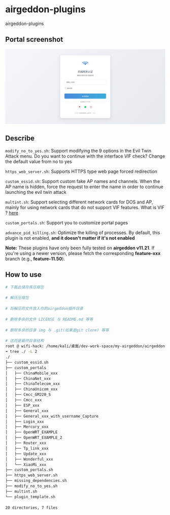 # airgeddon-plugins
airgeddon-plugins

## Portal screenshot

![image-20250329235409118](img/image-20250329235409118.png) 



## Describe
`modify_no_to_yes.sh`: Support modifying the 9 options in the Evil Twin Attack menu. Do you want to continue with the interface VIF check? Change the default value from no to yes

`https_web_server.sh`: Supports HTTPS type web page forced redirection

`custom_essid.sh`: Support custom fake AP names and channels. When the AP name is hidden, force the request to enter the name in order to continue launching the evil twin attack

`multint.sh`: Support selecting different network cards for DOS and AP, mainly for using network cards that do not support VIF features. What is VIF ?  [here](https://github.com/v1s1t0r1sh3r3/airgeddon/wiki/FAQ%20&%20Troubleshooting#what-is-vif)

`custom_portals.sh`: Support you to customize portal pages

`advance_pid_killing.sh`: Optimize the killing of processes. By default, this plugin is not enabled, **and it doesn't matter if it's not enabled**

**Note:** These plugins have only been fully tested on **airgeddon v11.21**. If you're using a newer version, please fetch the corresponding **feature-xxx** branch (e.g., **feature-11.50**).



## How to use

```bash
# 下载此储存库压缩包

# 解压压缩包

# 将解压的文件放入你的airgeddon插件目录

# 删除多余的文件 LICENSE 与 README.md 等等

# 删除多余的目录 img 与 .git(如果是git clone) 等等

# 这将是最终目录结构
root @ wifi-hack: /home/kali/桌面/dev-work-space/my-airgeddon/airgeddon-11.21/plugins-------------------------------------------------------------------------------------------------------------- main (✓)
➜ tree ./ -L 2
./
├── custom_essid.sh
├── custom_portals
│   ├── ChinaMobile_xxx
│   ├── ChinaNet_xxx
│   ├── ChinaTelecom_xxx
│   ├── ChinaUnicom_xxx
│   ├── Cmcc_GM220_S
│   ├── Cmcc_xxx
│   ├── ESP_xxx
│   ├── General_xxx
│   ├── General_xxx_with_username_Capture
│   ├── Login_xxx
│   ├── Mercury_xxx
│   ├── OpenWRT_EXAMPLE
│   ├── OpenWRT_EXAMPLE_2
│   ├── Router_xxx
│   ├── Tp_link_xxx
│   ├── Update_xxx
│   ├── Wonderful_xxx
│   └── XiaoMi_xxx
├── custom_portals.sh
├── https_web_server.sh
├── missing_dependencies.sh
├── modify_no_to_yes.sh
├── multint.sh
└── plugin_template.sh

20 directories, 7 files
```


